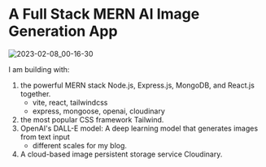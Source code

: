 # A Full Stack MERN AI Image Generation App
 
![2023-02-08_00-16-30](https://user-images.githubusercontent.com/582423/217301401-192a6475-ec88-4ecc-a6b8-788931b8a45b.jpg)

I am building with:

1. the powerful MERN stack Node.js, Express.js, MongoDB, and React.js together. 
     * vite, react, tailwindcss
     * express, mongoose, openai, cloudinary
2. the most popular CSS framework Tailwind.
3. OpenAI's DALL-E model: A deep learning model that generates images from text input
    * different scales for my blog.
4. A cloud-based image persistent storage service Cloudinary.
